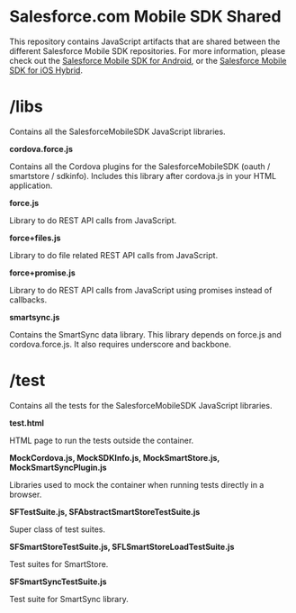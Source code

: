 # Salesforce.com Mobile SDK Shared 
This repository contains JavaScript artifacts that are shared between the different Salesforce Mobile SDK repositories. 
For more information, please check out the [Salesforce Mobile SDK for Android](https://github.com/forcedotcom/SalesforceMobileSDK-Android/), or the [Salesforce Mobile SDK for iOS Hybrid](https://github.com/forcedotcom/SalesforceMobileSDK-iOS-Hybrid).

# /libs

Contains all the SalesforceMobileSDK JavaScript libraries.

**cordova.force.js**

Contains all the Cordova plugins for the SalesforceMobileSDK (oauth / smartstore / sdkinfo).
Includes this library after cordova.js in your HTML application.

**force.js**

Library to do REST API calls from JavaScript.

**force+files.js**

Library to do file related REST API calls from JavaScript.

**force+promise.js**

Library to do REST API calls from JavaScript using promises instead of callbacks.

**smartsync.js**

Contains the SmartSync data library. 
This library depends on force.js and cordova.force.js. It also requires underscore and backbone.

# /test

Contains all the tests for the SalesforceMobileSDK JavaScript libraries.

**test.html**

HTML page to run the tests outside the container.

**MockCordova.js, MockSDKInfo.js, MockSmartStore.js, MockSmartSyncPlugin.js**

Libraries used to mock the container when running tests directly in a browser.

**SFTestSuite.js, SFAbstractSmartStoreTestSuite.js**

Super class of test suites.

**SFSmartStoreTestSuite.js, SFLSmartStoreLoadTestSuite.js**

Test suites for SmartStore.

**SFSmartSyncTestSuite.js**

Test suite for SmartSync library.
